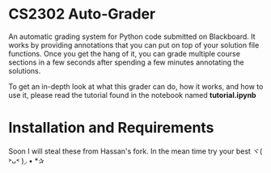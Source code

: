 # CS2302 Auto-Grader
An automatic grading system for Python code submitted on Blackboard. It works by providing annotations that you can put on top of your solution file functions. Once you get the hang of it, you can grade multiple course sections in a few seconds after spending a few minutes annotating the solutions.

To get an in-depth look at what this grader can do, how it works, and how to use it, please read the tutorial found in the notebook named **tutorial.ipynb**

# Installation and Requirements
Soon I will steal these from Hassan's fork. In the mean time try your best ヾ( ˃ᴗ˂ )◞ • *✰